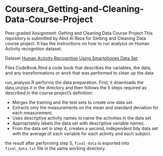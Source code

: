 # Coursera_Getting-and-Cleaning-Data-Course-Project

Peer-graded Assignment: Getting and Cleaning Data Course Project
This repository is submitted by Abid Al Reza for Getting and Cleaning Data course project. It has the instructions on how to run analysis on Human Activity recognition dataset.

Dataset
[Human Activity Recognition Using Smartphones Data Set](https://d396qusza40orc.cloudfront.net/getdata%2Fprojectfiles%2FUCI%20HAR%20Dataset.zip)

Files
CodeBook.Rmd a code book that describes the variables, the data, and any transformations or work that was performed to clean up the data

run_analysis.R performs the data preparation. First, it downloads the data,unzips it in the directory and then follows the 5 steps required as described in the course project’s definition:  
+ Merges the training and the test sets to create one data set.
+ Extracts only the measurements on the mean and standard deviation for each measurement.
+ Uses descriptive activity names to name the activities in the data set
+ Appropriately labels the data set with descriptive variable names.
+ From the data set in step 4, creates a second, independent tidy data set with the average of each variable for each activity and each subject.

the result after performing step 5, `final_data` is exported into `final_data.txt` file in the same working directory. 
